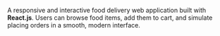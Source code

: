 A responsive and interactive food delivery web application built with **React.js**. Users can browse food items, add them to cart, and simulate placing orders in a smooth, modern interface.
